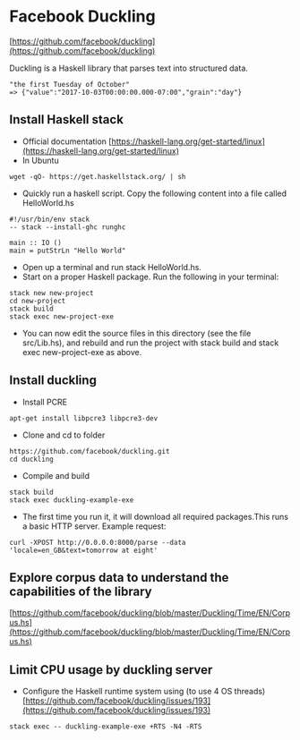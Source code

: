 # Facebook Duckling
[https://github.com/facebook/duckling](https://github.com/facebook/duckling)

Duckling is a Haskell library that parses text into structured data.
```
"the first Tuesday of October"
=> {"value":"2017-10-03T00:00:00.000-07:00","grain":"day"}
```

## Install Haskell stack
- Official documentation
[https://haskell-lang.org/get-started/linux](https://haskell-lang.org/get-started/linux)
- In Ubuntu
```
wget -qO- https://get.haskellstack.org/ | sh
```
- Quickly run a haskell script. Copy the following content into a file called HelloWorld.hs
```
#!/usr/bin/env stack
-- stack --install-ghc runghc

main :: IO ()
main = putStrLn "Hello World"
```

- Open up a terminal and run stack HelloWorld.hs.
- Start on a proper Haskell package. Run the following in your terminal:
```
stack new new-project
cd new-project
stack build
stack exec new-project-exe
```
- You can now edit the source files in this directory (see the file src/Lib.hs), and rebuild and run the project with stack build and stack exec new-project-exe as above.

## Install duckling
- Install PCRE
```
apt-get install libpcre3 libpcre3-dev
```
- Clone and cd to folder
```
https://github.com/facebook/duckling.git
cd duckling
```
- Compile and build
```
stack build
stack exec duckling-example-exe
```
- The first time you run it, it will download all required packages.This runs a basic HTTP server. Example request:
```
curl -XPOST http://0.0.0.0:8000/parse --data 'locale=en_GB&text=tomorrow at eight'
```

## Explore corpus data to understand the capabilities of the library
[https://github.com/facebook/duckling/blob/master/Duckling/Time/EN/Corpus.hs](https://github.com/facebook/duckling/blob/master/Duckling/Time/EN/Corpus.hs)

## Limit CPU usage by duckling server
-  Configure the Haskell runtime system using (to use 4 OS threads) 
[https://github.com/facebook/duckling/issues/193](https://github.com/facebook/duckling/issues/193)
```
stack exec -- duckling-example-exe +RTS -N4 -RTS
```